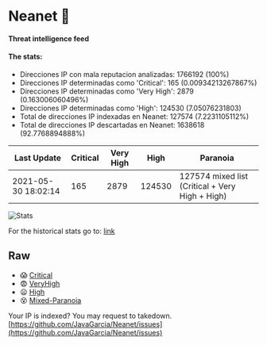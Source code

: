 # Neanet :hocho:
#### Threat intelligence feed
#### The stats:

- Direcciones IP con mala reputacion analizadas: 1766192 (100%)
- Direcciones IP determinadas como 'Critical':  165 (0.00934213267867%)
- Direcciones IP determinadas como 'Very High':  2879 (0.163006060496%)
- Direcciones IP determinadas como 'High':  124530 (7.05076231803)
- Total de direcciones IP indexadas en Neanet:  127574 (7.2231105112%)
- Total de direcciones IP descartadas en Neanet:  1638618 (92.7768894888%)

| Last Update | Critical | Very High | High | Paranoia |
| --- | --- | --- | --- | --- |
| 2021-05-30 18:02:14 | 165 | 2879 | 124530 | 127574 mixed list (Critical + Very High + High)|

![Stats](https://docs.google.com/spreadsheets/d/e/2PACX-1vSnaNMIXVabIpDJjufMlzH7poXnshF3mgd8Is1g9ytUEzVsP5my4Trn8f-xkoLLQ38xpL3HtmUexLo6/pubchart?oid=501124687&format=image)

For the historical stats go to: [link](/stats.csv)
## Raw
- :scream: [Critical](https://raw.githubusercontent.com/JavaGarcia/Neanet/master/blacklists/neanet_critical.txt)
- :fearful: [VeryHigh](https://raw.githubusercontent.com/JavaGarcia/Neanet/master/blacklists/neanet_veryHigh.txtt)
- :frowning: [High](https://raw.githubusercontent.com/JavaGarcia/Neanet/master/blacklists/neanet_high.txt)
- :dizzy_face: [Mixed-Paranoia](https://raw.githubusercontent.com/JavaGarcia/Neanet/master/blacklists/neanet_all.txt)


Your IP is indexed? You may request to takedown. [https://github.com/JavaGarcia/Neanet/issues](https://github.com/JavaGarcia/Neanet/issues)












































































































































































































































































































































































































































































































































































































































































































































































































































































































































































































































































































































































































































































































































































































































































































































































































































































































































































































































































































































































































































































































































































































































































































































































































































































































































































































































































































































































































































































































































































































































































































































































































































































































































































































































































































































































































































































































































































































































































































































































































































































































































































































































































































































































































































































































































































































































































































































































































































































































































































































































































































































































































































































































































































































































































































































































































































































































































































































































































































































































































































































































































































































































































































































































































































































































































































































































































































































































































































































































